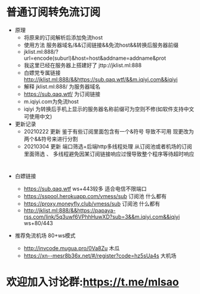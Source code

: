 # 普通订阅转免流订阅 
- 原理  
  - 将原来的订阅解析后添加免流host
  - 使用方法   服务器域名/&&订阅链接&&免流host&&转换后服务器前缀
  - jklist.ml:888/?url=encode(suburl)&host=host&addname=addname&prot
  - 我这里已经在服务器上搭建好了    jttp://jklist.ml:888
  - 白嫖党专属链接  http://jklist.ml:888/&&https://sub.qaq.wtf/&&m.iqiyi.com&&iqiyi  
  - 解释  jklist.ml:888/  为服务器域名
  - https://sub.qaq.wtf/ 为订阅链接
  - m.iqiyi.com为免流host 
  - iqiyi 为转换后手机上显示的服务器名称前缀可为空则不修(如软件支持中文可使用中文)
- 更新记录
  - 20210222 更新   鉴于有些订阅里面包含有一个&符号  导致不可用  现更改为两个&&符号来进行分割
  - 20210304 更新   端口筛选+后端http多线程处理 从订阅池或者机场的订阅里面筛选 、 多线程避免因某订阅链接响应过慢导致整个程序等待超时响应 
#
- 白嫖链接
  - https://sub.qaq.wtf     ws+443较多  适合电信不限端口
  - https://sspool.herokuapp.com/vmess/sub   订阅池 什么都有
  - https://proxy.moneyfly.club/vmess/sub    订阅池 什么都有
  - http://jklist.ml:888/&&https://papaya-rss.com/link/5q3uwf6VPhhHuwXD?sub=3&&m.iqiyi.com&&iqiyi     ws+80/443

- 推荐免流机场  80+ws模式
  - http://invcode.mugua.pro/0Va8Zu   木瓜
  - https://xn--mesr8b36x.net/#/register?code=hz5sUa4s  大机场
# 欢迎加入讨论群:<https://t.me/mlsao>


